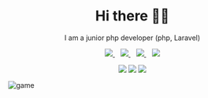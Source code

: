 <h1 align='center'>Hi there 👋🏾</h1>

<p align='center'>I am a junior php developer (php, Laravel) </p>

<p align='center'>
<a href="https://t.me/Jummayev_Nurbek" target="_blank">
  <img src="https://img.shields.io/badge/TELEGRAM-%2325D366.svg?&style=for-the-badge&logo=telegram&logoColor=white" />
</a>&nbsp;&nbsp;
<!-- <a href="https://twitter.com/AwedaIdris" target="_blank">
  <img src="https://img.shields.io/badge/twitter-%231DA1F2.svg?&style=for-the-badge&logo=twitter&logoColor=white" />
</a>&nbsp;&nbsp; -->
<a href="https://www.linkedin.com/in/nurbek-jummayev-58b310204/" target="_blank">
  <img src="https://img.shields.io/badge/linkedin-%230077B5.svg?&style=for-the-badge&logo=linkedin&logoColor=white" />
</a>&nbsp;&nbsp;
<a href="mailto:jummayev279@gmail.com" target="_blank">
  <img src="https://img.shields.io/badge/email me-%23D14836.svg?&style=for-the-badge&logo=gmail&logoColor=white" />
</a>&nbsp;&nbsp;
  <img src="https://gpvc.arturio.dev/jummayev" />
  <p align = "center">
  <img src = "https://github-readme-stats.vercel.app/api?username=jummayev&show_icons=true&theme=tokyonight&line_height=27">
  <img src = "https://github-readme-stats.vercel.app/api/top-langs/?username=jummayev&hide=laravel,php,html&theme=tokyonight">
  <img src = "https://github-readme-streak-stats.herokuapp.com/?user=jummayev">
</p>
</p>
 
<!--
<p align='center'>
<a href="https://stackoverflow.com/users/10612336/iamnotstatic"><img src="https://stackoverflow.com/users/flair/10835183.png" width="208" height="58" alt="profile for Abdulfatai at Stack Overflow, Q&amp;A for professional and enthusiast programmers" title="profile for Abdulfatai at Stack Overflow, Q&amp;A for professional and enthusiast programmers"></a>&nbsp;&nbsp;
</p>
-->

![game](https://user-images.githubusercontent.com/82907151/151235530-950b4ba2-0a13-4c19-833d-2f0a698fe8d3.gif)
